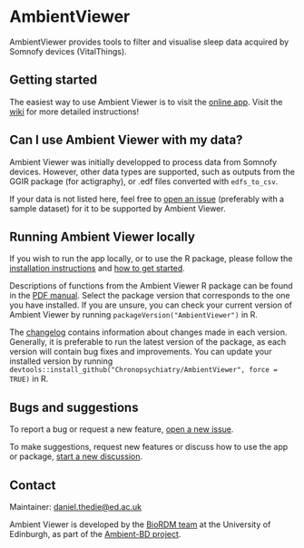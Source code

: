 # AmbientViewer

AmbientViewer provides tools to filter and visualise sleep data acquired by Somnofy devices (VitalThings).

## Getting started

The easiest way to use Ambient Viewer is to visit the [online app](https://shinyserver.bio.ed.ac.uk/app/07_ambientviewer-app). Visit the [wiki](https://github.com/chronopsychiatry/AmbientViewer/wiki) for more detailed instructions!

## Can I use Ambient Viewer with my data?

Ambient Viewer was initially developped to process data from Somnofy devices. However, other data types are supported, such as outputs from the GGIR package (for actigraphy), or .edf files converted with `edfs_to_csv`.

If your data is not listed here, feel free to [open an issue](https://github.com/chronopsychiatry/AmbientViewer/issues) (preferably with a sample dataset) for it to be supported by Ambient Viewer.

## Running Ambient Viewer locally

If you wish to run the app locally, or to use the R package, please follow the [installation instructions](https://github.com/chronopsychiatry/AmbientViewer/wiki/Installation) and [how to get started](https://github.com/chronopsychiatry/AmbientViewer/wiki/Getting-started).

Descriptions of functions from the Ambient Viewer R package can be found in the [PDF manual](https://github.com/chronopsychiatry/AmbientViewer/tree/main/Package_manuals). Select the package version that corresponds to the one you have installed. If you are unsure, you can check your current version of Ambient Viewer by running `packageVersion("AmbientViewer")` in R.

The [changelog](https://github.com/chronopsychiatry/AmbientViewer/blob/main/CHANGELOG.md) contains information about changes made in each version. Generally, it is preferable to run the latest version of the package, as each version will contain bug fixes and improvements. You can update your installed version by running `devtools::install_github("Chronopsychiatry/AmbientViewer", force = TRUE)` in R.

## Bugs and suggestions

To report a bug or request a new feature, [open a new issue](https://github.com/chronopsychiatry/AmbientViewer/issues).

To make suggestions, request new features or discuss how to use the app or package, [start a new discussion](https://github.com/chronopsychiatry/AmbientViewer/discussions).

## Contact

Maintainer: [daniel.thedie@ed.ac.uk](mailto:daniel.thedie@ed.ac.uk)

Ambient Viewer is developed by the [BioRDM team](https://biology.ed.ac.uk/research/facilities/research-data-management) at the University of Edinburgh, as part of the [Ambient-BD project](https://www.ambientbd.com/).
